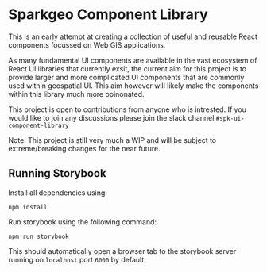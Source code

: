 # Sparkgeo Component Library

This is an early attempt at creating a collection of useful and reusable React components focussed on Web GIS applications. 

As many fundamental UI components are available in the vast ecosystem of React UI libraries that currently exsit, the current aim for this project is to provide larger and more complicated UI components that are commonly used within geospatial UI. This aim however will likely make the components within this library much more opinonated.

This project is open to contributions from anyone who is intrested. If you would like to join any discussions please join the slack channel `#spk-ui-component-library`

Note: This project is still very much a WIP and will be subject to extreme/breaking changes for the near future.

## Running Storybook

Install all dependencies using:

```npm install```

Run storybook using the following command:

```npm run storybook```

This should automatically open a browser tab to the storybook server running on `localhost` port `6000` by default.
